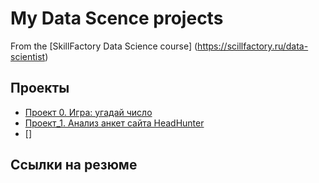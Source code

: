 # My Data Scence projects

From the [SkillFactory Data Science course] (https://scillfactory.ru/data-scientist)

## Проекты

* [Проект 0. Игра: угадай число ](https://github.com/AntiMika1388/sf_data_science/tree/main/project_0)
* [Проект_1. Анализ анкет сайта HeadHunter](https://github.com/AntiMika1388/sf_data_science/tree/main/project_1_FINAL)
* []
## Ссылки на резюме

